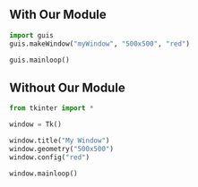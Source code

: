 ## With Our Module

```py
import guis
guis.makeWindow("myWindow", "500x500", "red")

guis.mainloop()
```

## Without Our Module
```py
from tkinter import *

window = Tk()

window.title("My Window")
window.geometry("500x500")
window.config("red")

window.mainloop()